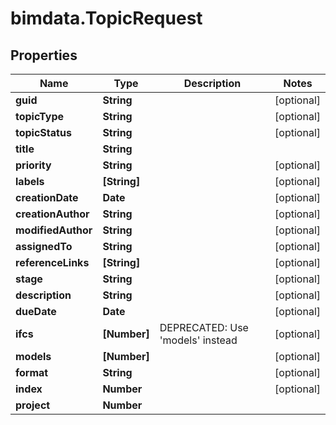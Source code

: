 # bimdata.TopicRequest

## Properties

Name | Type | Description | Notes
------------ | ------------- | ------------- | -------------
**guid** | **String** |  | [optional] 
**topicType** | **String** |  | [optional] 
**topicStatus** | **String** |  | [optional] 
**title** | **String** |  | 
**priority** | **String** |  | [optional] 
**labels** | **[String]** |  | [optional] 
**creationDate** | **Date** |  | [optional] 
**creationAuthor** | **String** |  | [optional] 
**modifiedAuthor** | **String** |  | [optional] 
**assignedTo** | **String** |  | [optional] 
**referenceLinks** | **[String]** |  | [optional] 
**stage** | **String** |  | [optional] 
**description** | **String** |  | [optional] 
**dueDate** | **Date** |  | [optional] 
**ifcs** | **[Number]** | DEPRECATED: Use &#39;models&#39; instead | [optional] 
**models** | **[Number]** |  | [optional] 
**format** | **String** |  | [optional] 
**index** | **Number** |  | [optional] 
**project** | **Number** |  | 


